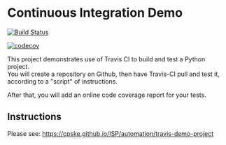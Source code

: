 Continuous Integration Demo
============================

[![Build Status](https://travis-ci.com/bhatara007/demo-pyci.svg?branch=master)](https://travis-ci.com/bhatara007/demo-pyci)

[![codecov](https://codecov.io/gh/bhatara007/demo-pyci/branch/master/graph/badge.svg)](https://codecov.io/gh/bhatara007/demo-pyci)

This project demonstrates use of Travis CI to build and test a Python project.  
You will create a repository on Github, then have Travis-CI pull and test it,
according to a "script" of instructions.

After that, you will add an online code coverage report for your tests.

## Instructions

Please see: https://cpske.github.io/ISP/automation/travis-demo-project

